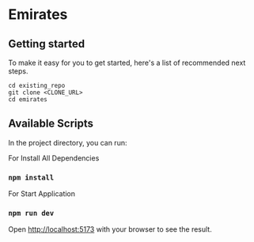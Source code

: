 # Emirates

## Getting started

To make it easy for you to get started, here's a list of recommended next steps.

```
cd existing_repo
git clone <CLONE_URL>
cd emirates
```

## Available Scripts

In the project directory, you can run:

For Install All Dependencies

### `npm install`

For Start Application

### `npm run dev`

Open [http://localhost:5173](http://localhost:3000) with your browser to see the result.

